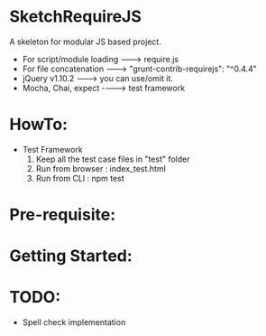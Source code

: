 # SketchRequireJS
A skeleton for modular JS based project.
* For script/module loading ---> require.js
* For file concatenation ---> "grunt-contrib-requirejs": "^0.4.4"
* jQuery v1.10.2 ---> you can use/omit it.
* Mocha, Chai, expect ----> test framework


# HowTo:
* Test Framework
  1. Keep all the test case files in "test" folder
  2. Run from browser : index_test.html
  3. Run from CLI : npm test



# Pre-requisite:




# Getting Started:



# TODO:
* Spell check implementation
